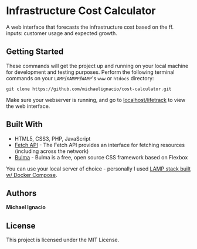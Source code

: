 # Infrastructure Cost Calculator

A web interface that forecasts the infrastructure cost based on the ff. inputs: customer usage and expected growth.

## Getting Started

These commands will get the project up and running on your local machine for development and testing purposes. Perform the following terminal commands on your `LAMP`/`XAMPP`/`WAMP`'s `www` or `htdocs` directory:

```
git clone https://github.com/michaelignacio/cost-calculator.git
```

Make sure your webserver is running, and go to [localhost/lifetrack](http://localhost/lifetrack/) to view the web interface.

## Built With

* HTML5, CSS3, PHP, JavaScript
* [Fetch API](https://developer.mozilla.org/en-US/docs/Web/API/Fetch_API) - The Fetch API provides an interface for fetching resources (including across the network)
* [Bulma](https://bulma.io/) - Bulma is a free, open source CSS framework based on Flexbox

You can use your local server of choice - personally I used [LAMP stack built w/ Docker Compose](https://github.com/sprintcube/docker-compose-lamp).


## Authors

**Michael Ignacio**

## License

This project is licensed under the MIT License.